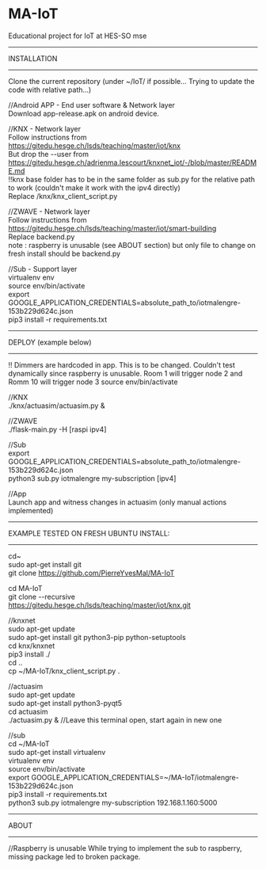 # MA-IoT
Educational project for IoT at HES-SO mse

**********************
INSTALLATION
**********************
Clone the current repository (under ~/IoT/ if possible... Trying to update the code with relative path...)

//Android APP - End user software & Network layer  
Download app-release.apk on android device.

//KNX - Network layer  
Follow instructions from https://gitedu.hesge.ch/lsds/teaching/master/iot/knx  
But drop the --user from https://gitedu.hesge.ch/adrienma.lescourt/knxnet_iot/-/blob/master/README.md  
!!knx base folder has to be in the same folder as sub.py for the relative path to work (couldn't make it work with the ipv4 directly)  
Replace /knx/knx_client_script.py  

//ZWAVE - Network layer  
Follow instructions from https://gitedu.hesge.ch/lsds/teaching/master/iot/smart-building  
Replace backend.py  
note : raspberry is unusable (see ABOUT section) but only file to change on fresh install should be backend.py

//Sub - Support layer  
virtualenv env  
source env/bin/activate  
export GOOGLE_APPLICATION_CREDENTIALS=absolute_path_to/iotmalengre-153b229d624c.json  
pip3 install -r requirements.txt 

**********************
DEPLOY (example below)  
**********************
!! Dimmers are hardcoded in app. This is to be changed. Couldn't test dynamically since raspberry is unusable. Room 1 will trigger node 2 and Romm 10 will trigger node 3
source env/bin/activate  

//KNX  
./knx/actuasim/actuasim.py &


//ZWAVE  
./flask-main.py -H [raspi ipv4]

//Sub  
export GOOGLE_APPLICATION_CREDENTIALS=absolute_path_to/iotmalengre-153b229d624c.json    
python3 sub.py iotmalengre my-subscription [ipv4]  

//App  
Launch app and witness changes in actuasim (only manual actions implemented)  

************************************
EXAMPLE TESTED ON FRESH UBUNTU INSTALL:  
************************************
cd~  
sudo apt-get install git  
git clone https://github.com/PierreYvesMal/MA-IoT  

cd MA-IoT  
git clone --recursive https://gitedu.hesge.ch/lsds/teaching/master/iot/knx.git  

//knxnet  
sudo apt-get update  
sudo apt-get install git python3-pip python-setuptools  
cd knx/knxnet  
pip3 install ./  
cd ..  
cp ~/MA-IoT/knx_client_script.py .  

//actuasim  
sudo apt-get update  
sudo apt-get install python3-pyqt5  
cd actuasim  
./actuasim.py &	//Leave this terminal open, start again in new one  


//sub  
cd \~/MA-IoT  
sudo apt-get install virtualenv  
virtualenv env  
source env/bin/activate  
export GOOGLE_APPLICATION_CREDENTIALS=\~/MA-IoT/iotmalengre-153b229d624c.json  
pip3 install -r requirements.txt  
python3 sub.py iotmalengre my-subscription 192.168.1.160:5000  

**********************
ABOUT
**********************

//Raspberry is unusable
While trying to implement the sub to raspberry, missing package led to broken package.

